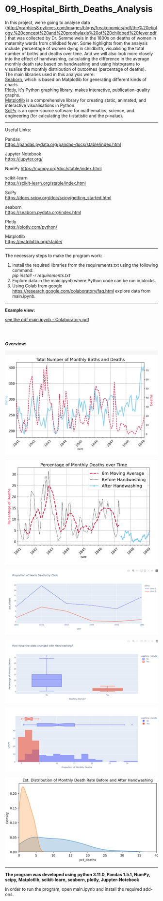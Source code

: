 # 09_Hospital_Birth_Deaths_Analysis
 
In this project, we're going to analyse data (http://graphics8.nytimes.com/images/blogs/freakonomics/pdf/the%20etiology,%20concept%20and%20prophylaxis%20of%20childbed%20fever.pdf) that was collected by Dr. Semmelweis in the 1800s on deaths of women in maternity wards from childbed fever. Some highlights from the analysis include,
percentage of women dying in childbirth, visualising the total number of births and deaths over time. 
And we will also look more closely into the effect of handwashing, calculating the difference in the average monthly death rate based on handwashing and using histograms to visualise the monthly distribution of outcomes (percentage of deaths).</br>
The main libraries used in this analysis were:</br>
[Seaborn](https://seaborn.pydata.org/index.html), which is based on Matplotlib for generating different kinds of charts.</br>
[Plotly](https://plotly.com/python/), it's Python graphing library, makes interactive, publication-quality graphs.</br>
[Matplotlib](https://matplotlib.org/) is a comprehensive library for creating static, animated, and interactive visualisations in Python.</br>
[SciPy](https://docs.scipy.org/doc/scipy/index.html) is an open-source software for mathematics, science, and engineering (for calculating the t-statistic and the p-value).</br>
 

--- 
 
Useful Links:

Pandas </br>
https://pandas.pydata.org/pandas-docs/stable/index.html </br>

Jupyter Notebook</br>
https://jupyter.org/</br>

NumPy
https://numpy.org/doc/stable/index.html</br>

scikit-learn</br>
https://scikit-learn.org/stable/index.html</br>

SciPy</br>
https://docs.scipy.org/doc/scipy/getting_started.html</br>


seaborn</br>
https://seaborn.pydata.org/index.html</br>

Plotly</br>
https://plotly.com/python/</br>

Matplotlib</br>
https://matplotlib.org/stable/</br>

---

The necessary steps to make the program work:</br>
1. Install the required libraries from the requirements.txt using the following command: </br>
*pip install -r requirements.txt*</br>
2. Explore data in the main.ipynb where Python code can be run in blocks.</br>
3. Using Colab from google https://research.google.com/colaboratory/faq.html explore data from main.ipynb.</br>


---

**Example view:**</br>


<a href="main.ipynb - Colaboratory.pdf">see the pdf main.ipynb - Colaboratory.pdf</a>

</br>
</br>

***Overview:*** 
</br>

![Screenshot](docs/img/01_chart.png)</br>

![Screenshot](docs/img/02_chart.png)</br>

![Screenshot](docs/img/03_chart.png)</br>

![Screenshot](docs/img/04_chart.png)</br>

![Screenshot](docs/img/05_chart.png)</br>

![Screenshot](docs/img/06_chart.png)</br>

---

**The program was developed using python 3.11.0, Pandas 1.5.1, NumPy, scipy, Matplotlib, scikit-learn, seaborn, plotly, Jupyter-Notebook**

In order to run the program, open main.ipynb and install the required add-ons.
